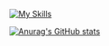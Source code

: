 [![My Skills](https://skillicons.dev/icons?i=py,pytorch,sklearn,git)](https://skillicons.dev)

[![Anurag's GitHub stats](https://github-readme-stats.vercel.app/api?username=julian-8897)](https://github.com/anuraghazra/github-readme-stats)

<!---
julian-8897/julian-8897 is a ✨ special ✨ repository because its `README.md` (this file) appears on your GitHub profile.
You can click the Preview link to take a look at your changes.
--->
